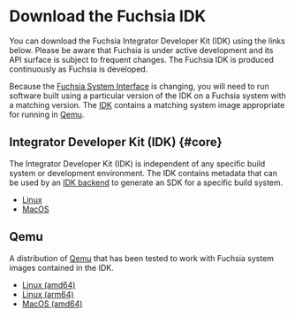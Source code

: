 # Download the Fuchsia IDK

You can download the Fuchsia Integrator Developer Kit (IDK) using the links below. Please be aware that
Fuchsia is under active development and its API surface is subject to frequent
changes. The Fuchsia IDK is produced continuously as Fuchsia is developed.

Because the [Fuchsia System Interface](/docs/concepts/packages/system.md) is changing, you will
need to run software built using a particular version of the IDK on a Fuchsia
system with a matching version. The [IDK](#core) contains a matching system
image appropriate for running in [Qemu](#qemu).

## Integrator Developer Kit (IDK) {#core}

The Integrator Developer Kit (IDK) is independent of any specific build system or development environment.
The IDK contains metadata that can be used by an [IDK backend](README.md#backend) to
generate an SDK for a specific build system.

* [Linux](https://chrome-infra-packages.appspot.com/p/fuchsia/sdk/core/linux-amd64/+/latest)
* [MacOS](https://chrome-infra-packages.appspot.com/p/fuchsia/sdk/core/mac-amd64/+/latest)

## Qemu

A distribution of [Qemu](https://www.qemu.org/) that has been tested to work
with Fuchsia system images contained in the IDK.

* [Linux (amd64)](https://chrome-infra-packages.appspot.com/p/fuchsia/qemu/linux-amd64/+/latest)
* [Linux (arm64)](https://chrome-infra-packages.appspot.com/p/fuchsia/qemu/linux-arm64/+/latest)
* [MacOS (amd64)](https://chrome-infra-packages.appspot.com/p/fuchsia/qemu/mac-amd64/+/latest)
